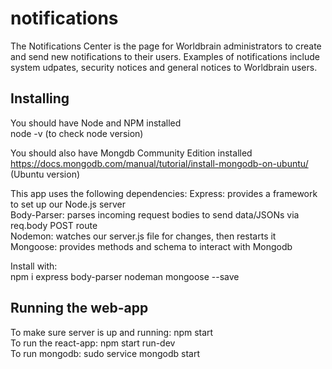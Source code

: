 # notifications 
The Notifications Center is the page for Worldbrain administrators to create and send new notifications to their users.  Examples of notifications include system udpates, security notices and general notices to Worldbrain users.  

## Installing
You should have Node and NPM installed   
node -v (to check node version)  

You should also have Mongdb Community Edition installed https://docs.mongodb.com/manual/tutorial/install-mongodb-on-ubuntu/ (Ubuntu version)


This app uses the following dependencies:
Express: provides a framework to set up our Node.js server  
Body-Parser: parses incoming request bodies to send data/JSONs via req.body POST route  
Nodemon: watches our server.js file for changes, then restarts it  
Mongoose: provides methods and schema to interact with Mongodb  

Install with:  
npm i express body-parser nodeman mongoose --save  

## Running the web-app
To make sure server is up and running: npm start  
To run the react-app: npm start run-dev  
To run mongodb: sudo service mongodb start  
